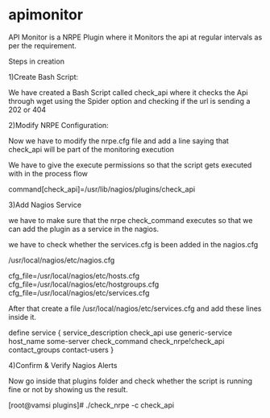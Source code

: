 apimonitor
==========

API Monitor is a NRPE Plugin where it Monitors the api at regular intervals as per the requirement.

Steps in creation

1)Create Bash Script:

We have created a Bash Script called check_api where it checks the Api through wget using the Spider option and checking if the url is sending a 
202 or 404

2)Modify NRPE Configuration:

Now we have to modify the nrpe.cfg file and add a line saying that check_api will be part of the monitoring execution

We have to give the execute permissions so that the script gets executed with in the process flow

command[check_api]=/usr/lib/nagios/plugins/check_api

3)Add Nagios Service

we have to make sure that the nrpe check_command executes so that we can add the plugin as a service in the nagios.

we have to check whether the services.cfg is been added in the nagios.cfg

/usr/local/nagios/etc/nagios.cfg

cfg_file=/usr/local/nagios/etc/hosts.cfg
cfg_file=/usr/local/nagios/etc/hostgroups.cfg
cfg_file=/usr/local/nagios/etc/services.cfg

After that create a file /usr/local/nagios/etc/services.cfg and add these lines inside it.

define service {
  service_description check_api
  use generic-service
  host_name some-server
  check_command check_nrpe!check_api
  contact_groups contact-users
  }

4)Confirm & Verify Nagios Alerts

Now go inside that plugins folder and check whether the script is running fine or not by showing us the result.

[root@vamsi plugins]# ./check_nrpe  -c check_api



